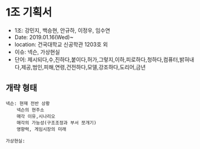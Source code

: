 # 1조 기획서

- 1조: 강민지, 백승현, 안규하, 이정우, 임수연
- Date: 2019.01.16(Wed)~
- location: 건국대학교 신공학관 1203호 외
- 이슈: 넥슨, 가상현실
- 단어: 제시되다,수,진하다,붙이다,허가,그렇지,이하,피로하다,청하다,컴퓨터,밝혀내다,제공,범인,피해,연령,건전하다,모델,강조하다,도리어,금년
  
## 개략 형태
    넥슨: 현재 전반 상황
        넥슨의 현주소
        매각 이유,시나리오
        매각의 가능성(구조조정과 부서 쪼개기)
        영향력, 게임시장의 미래 

    가상현실: 
    


        





        
